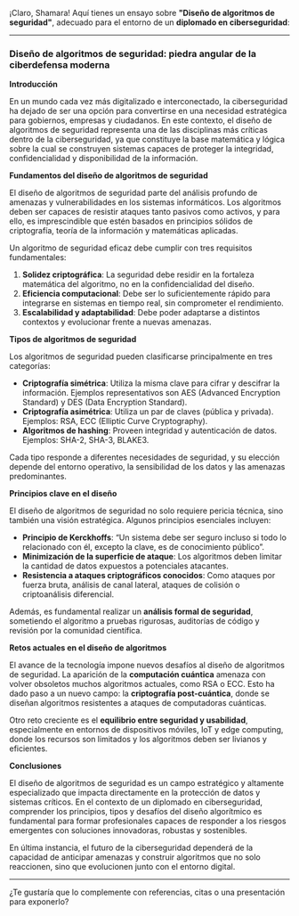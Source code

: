 ¡Claro, Shamara! Aquí tienes un ensayo sobre **"Diseño de algoritmos de seguridad"**, adecuado para el entorno de un **diplomado en ciberseguridad**:

---

### **Diseño de algoritmos de seguridad: piedra angular de la ciberdefensa moderna**

**Introducción**

En un mundo cada vez más digitalizado e interconectado, la ciberseguridad ha dejado de ser una opción para convertirse en una necesidad estratégica para gobiernos, empresas y ciudadanos. En este contexto, el diseño de algoritmos de seguridad representa una de las disciplinas más críticas dentro de la ciberseguridad, ya que constituye la base matemática y lógica sobre la cual se construyen sistemas capaces de proteger la integridad, confidencialidad y disponibilidad de la información.

**Fundamentos del diseño de algoritmos de seguridad**

El diseño de algoritmos de seguridad parte del análisis profundo de amenazas y vulnerabilidades en los sistemas informáticos. Los algoritmos deben ser capaces de resistir ataques tanto pasivos como activos, y para ello, es imprescindible que estén basados en principios sólidos de criptografía, teoría de la información y matemáticas aplicadas.

Un algoritmo de seguridad eficaz debe cumplir con tres requisitos fundamentales:

1. **Solidez criptográfica**: La seguridad debe residir en la fortaleza matemática del algoritmo, no en la confidencialidad del diseño.
2. **Eficiencia computacional**: Debe ser lo suficientemente rápido para integrarse en sistemas en tiempo real, sin comprometer el rendimiento.
3. **Escalabilidad y adaptabilidad**: Debe poder adaptarse a distintos contextos y evolucionar frente a nuevas amenazas.

**Tipos de algoritmos de seguridad**

Los algoritmos de seguridad pueden clasificarse principalmente en tres categorías:

- **Criptografía simétrica**: Utiliza la misma clave para cifrar y descifrar la información. Ejemplos representativos son AES (Advanced Encryption Standard) y DES (Data Encryption Standard).
- **Criptografía asimétrica**: Utiliza un par de claves (pública y privada). Ejemplos: RSA, ECC (Elliptic Curve Cryptography).
- **Algoritmos de hashing**: Proveen integridad y autenticación de datos. Ejemplos: SHA-2, SHA-3, BLAKE3.

Cada tipo responde a diferentes necesidades de seguridad, y su elección depende del entorno operativo, la sensibilidad de los datos y las amenazas predominantes.

**Principios clave en el diseño**

El diseño de algoritmos de seguridad no solo requiere pericia técnica, sino también una visión estratégica. Algunos principios esenciales incluyen:

- **Principio de Kerckhoffs**: “Un sistema debe ser seguro incluso si todo lo relacionado con él, excepto la clave, es de conocimiento público”.
- **Minimización de la superficie de ataque**: Los algoritmos deben limitar la cantidad de datos expuestos a potenciales atacantes.
- **Resistencia a ataques criptográficos conocidos**: Como ataques por fuerza bruta, análisis de canal lateral, ataques de colisión o criptoanálisis diferencial.

Además, es fundamental realizar un **análisis formal de seguridad**, sometiendo el algoritmo a pruebas rigurosas, auditorías de código y revisión por la comunidad científica.

**Retos actuales en el diseño de algoritmos**

El avance de la tecnología impone nuevos desafíos al diseño de algoritmos de seguridad. La aparición de la **computación cuántica** amenaza con volver obsoletos muchos algoritmos actuales, como RSA o ECC. Esto ha dado paso a un nuevo campo: la **criptografía post-cuántica**, donde se diseñan algoritmos resistentes a ataques de computadoras cuánticas.

Otro reto creciente es el **equilibrio entre seguridad y usabilidad**, especialmente en entornos de dispositivos móviles, IoT y edge computing, donde los recursos son limitados y los algoritmos deben ser livianos y eficientes.

**Conclusiones**

El diseño de algoritmos de seguridad es un campo estratégico y altamente especializado que impacta directamente en la protección de datos y sistemas críticos. En el contexto de un diplomado en ciberseguridad, comprender los principios, tipos y desafíos del diseño algorítmico es fundamental para formar profesionales capaces de responder a los riesgos emergentes con soluciones innovadoras, robustas y sostenibles.

En última instancia, el futuro de la ciberseguridad dependerá de la capacidad de anticipar amenazas y construir algoritmos que no solo reaccionen, sino que evolucionen junto con el entorno digital.

---

¿Te gustaría que lo complemente con referencias, citas o una presentación para exponerlo?
